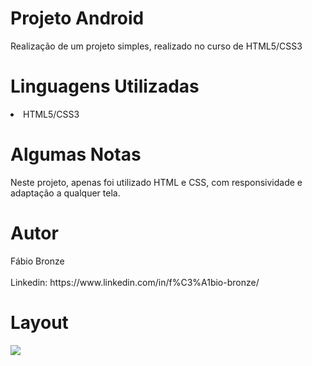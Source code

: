 # Projeto Android
<p/>Realização de um projeto simples, realizado no curso de HTML5/CSS3<p/>

<h1/>Linguagens Utilizadas</h1>
<li/>HTML5/CSS3</li>

<h1/>Algumas Notas</h1>
Neste projeto, apenas foi utilizado HTML e CSS, com responsividade e adaptação a qualquer tela.

<h1/>Autor</h1>
Fábio Bronze
<br/><br/>
Linkedin: https://www.linkedin.com/in/f%C3%A1bio-bronze/

<h1/>Layout</h1>
<img src="https://user-images.githubusercontent.com/116193280/216732626-84dfc3a7-0ca4-4756-aa4a-08fbaaa6b674.PNG" />
<br/><br/>

